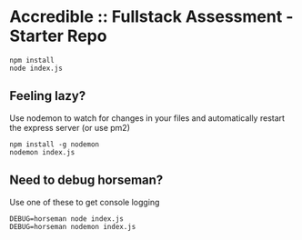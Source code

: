 # Accredible :: Fullstack Assessment - Starter Repo

```
npm install
node index.js
```

## Feeling lazy?

Use nodemon to watch for changes in your files and automatically restart the express server (or use pm2)

```
npm install -g nodemon
nodemon index.js
```

## Need to debug horseman?

Use one of these to get console logging

```
DEBUG=horseman node index.js
DEBUG=horseman nodemon index.js
```